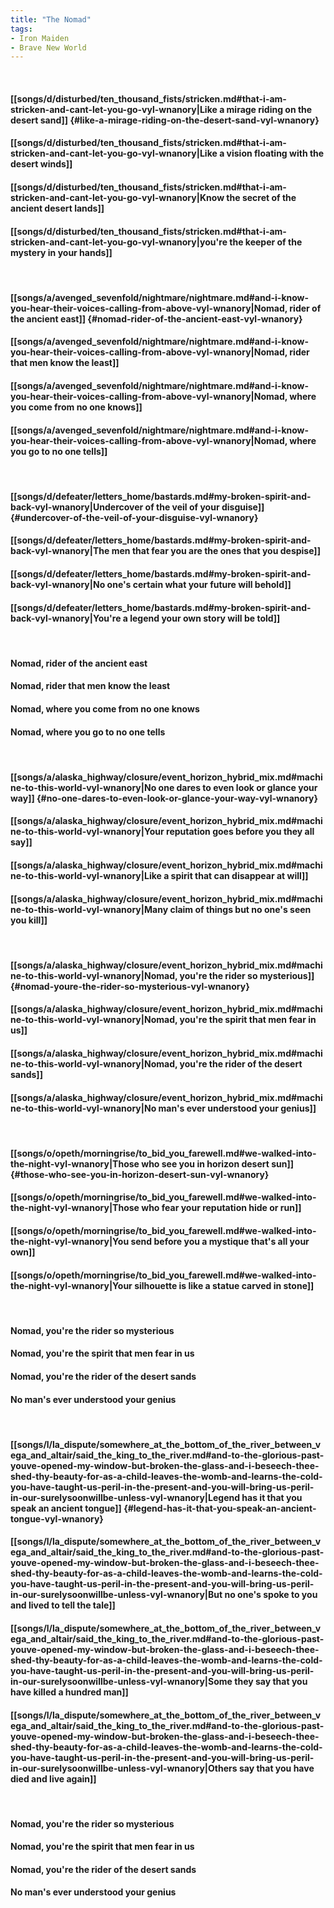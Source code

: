 ```yaml
---
title: "The Nomad"
tags:
- Iron Maiden
- Brave New World
---
```

&nbsp;
#### [[songs/d/disturbed/ten_thousand_fists/stricken.md#that-i-am-stricken-and-cant-let-you-go-vyl-wnanory|Like a mirage riding on the desert sand]] {#like-a-mirage-riding-on-the-desert-sand-vyl-wnanory}
#### [[songs/d/disturbed/ten_thousand_fists/stricken.md#that-i-am-stricken-and-cant-let-you-go-vyl-wnanory|Like a vision floating with the desert winds]]
#### [[songs/d/disturbed/ten_thousand_fists/stricken.md#that-i-am-stricken-and-cant-let-you-go-vyl-wnanory|Know the secret of the ancient desert lands]]
#### [[songs/d/disturbed/ten_thousand_fists/stricken.md#that-i-am-stricken-and-cant-let-you-go-vyl-wnanory|you're the keeper of the mystery in your hands]]
&nbsp;
#### [[songs/a/avenged_sevenfold/nightmare/nightmare.md#and-i-know-you-hear-their-voices-calling-from-above-vyl-wnanory|Nomad, rider of the ancient east]] {#nomad-rider-of-the-ancient-east-vyl-wnanory}
#### [[songs/a/avenged_sevenfold/nightmare/nightmare.md#and-i-know-you-hear-their-voices-calling-from-above-vyl-wnanory|Nomad, rider that men know the least]]
#### [[songs/a/avenged_sevenfold/nightmare/nightmare.md#and-i-know-you-hear-their-voices-calling-from-above-vyl-wnanory|Nomad, where you come from no one knows]]
#### [[songs/a/avenged_sevenfold/nightmare/nightmare.md#and-i-know-you-hear-their-voices-calling-from-above-vyl-wnanory|Nomad, where you go to no one tells]]
&nbsp;
#### [[songs/d/defeater/letters_home/bastards.md#my-broken-spirit-and-back-vyl-wnanory|Undercover of the veil of your disguise]] {#undercover-of-the-veil-of-your-disguise-vyl-wnanory}
#### [[songs/d/defeater/letters_home/bastards.md#my-broken-spirit-and-back-vyl-wnanory|The men that fear you are the ones that you despise]]
#### [[songs/d/defeater/letters_home/bastards.md#my-broken-spirit-and-back-vyl-wnanory|No one's certain what your future will behold]]
#### [[songs/d/defeater/letters_home/bastards.md#my-broken-spirit-and-back-vyl-wnanory|You're a legend your own story will be told]]
&nbsp;
#### Nomad, rider of the ancient east
#### Nomad, rider that men know the least
#### Nomad, where you come from no one knows
#### Nomad, where you go to no one tells
&nbsp;
#### [[songs/a/alaska_highway/closure/event_horizon_hybrid_mix.md#machine-to-this-world-vyl-wnanory|No one dares to even look or glance your way]] {#no-one-dares-to-even-look-or-glance-your-way-vyl-wnanory}
#### [[songs/a/alaska_highway/closure/event_horizon_hybrid_mix.md#machine-to-this-world-vyl-wnanory|Your reputation goes before you they all say]]
#### [[songs/a/alaska_highway/closure/event_horizon_hybrid_mix.md#machine-to-this-world-vyl-wnanory|Like a spirit that can disappear at will]]
#### [[songs/a/alaska_highway/closure/event_horizon_hybrid_mix.md#machine-to-this-world-vyl-wnanory|Many claim of things but no one's seen you kill]]
&nbsp;
#### [[songs/a/alaska_highway/closure/event_horizon_hybrid_mix.md#machine-to-this-world-vyl-wnanory|Nomad, you're the rider so mysterious]] {#nomad-youre-the-rider-so-mysterious-vyl-wnanory}
#### [[songs/a/alaska_highway/closure/event_horizon_hybrid_mix.md#machine-to-this-world-vyl-wnanory|Nomad, you're the spirit that men fear in us]]
#### [[songs/a/alaska_highway/closure/event_horizon_hybrid_mix.md#machine-to-this-world-vyl-wnanory|Nomad, you're the rider of the desert sands]]
#### [[songs/a/alaska_highway/closure/event_horizon_hybrid_mix.md#machine-to-this-world-vyl-wnanory|No man's ever understood your genius]]
&nbsp;
#### [[songs/o/opeth/morningrise/to_bid_you_farewell.md#we-walked-into-the-night-vyl-wnanory|Those who see you in horizon desert sun]] {#those-who-see-you-in-horizon-desert-sun-vyl-wnanory}
#### [[songs/o/opeth/morningrise/to_bid_you_farewell.md#we-walked-into-the-night-vyl-wnanory|Those who fear your reputation hide or run]]
#### [[songs/o/opeth/morningrise/to_bid_you_farewell.md#we-walked-into-the-night-vyl-wnanory|You send before you a mystique that's all your own]]
#### [[songs/o/opeth/morningrise/to_bid_you_farewell.md#we-walked-into-the-night-vyl-wnanory|Your silhouette is like a statue carved in stone]]
&nbsp;
#### Nomad, you're the rider so mysterious
#### Nomad, you're the spirit that men fear in us
#### Nomad, you're the rider of the desert sands
#### No man's ever understood your genius
&nbsp;
#### [[songs/l/la_dispute/somewhere_at_the_bottom_of_the_river_between_vega_and_altair/said_the_king_to_the_river.md#and-to-the-glorious-past-youve-opened-my-window-but-broken-the-glass-and-i-beseech-thee-shed-thy-beauty-for-as-a-child-leaves-the-womb-and-learns-the-cold-you-have-taught-us-peril-in-the-present-and-you-will-bring-us-peril-in-our-surelysoonwillbe-unless-vyl-wnanory|Legend has it that you speak an ancient tongue]] {#legend-has-it-that-you-speak-an-ancient-tongue-vyl-wnanory}
#### [[songs/l/la_dispute/somewhere_at_the_bottom_of_the_river_between_vega_and_altair/said_the_king_to_the_river.md#and-to-the-glorious-past-youve-opened-my-window-but-broken-the-glass-and-i-beseech-thee-shed-thy-beauty-for-as-a-child-leaves-the-womb-and-learns-the-cold-you-have-taught-us-peril-in-the-present-and-you-will-bring-us-peril-in-our-surelysoonwillbe-unless-vyl-wnanory|But no one's spoke to you and lived to tell the tale]]
#### [[songs/l/la_dispute/somewhere_at_the_bottom_of_the_river_between_vega_and_altair/said_the_king_to_the_river.md#and-to-the-glorious-past-youve-opened-my-window-but-broken-the-glass-and-i-beseech-thee-shed-thy-beauty-for-as-a-child-leaves-the-womb-and-learns-the-cold-you-have-taught-us-peril-in-the-present-and-you-will-bring-us-peril-in-our-surelysoonwillbe-unless-vyl-wnanory|Some they say that you have killed a hundred man]]
#### [[songs/l/la_dispute/somewhere_at_the_bottom_of_the_river_between_vega_and_altair/said_the_king_to_the_river.md#and-to-the-glorious-past-youve-opened-my-window-but-broken-the-glass-and-i-beseech-thee-shed-thy-beauty-for-as-a-child-leaves-the-womb-and-learns-the-cold-you-have-taught-us-peril-in-the-present-and-you-will-bring-us-peril-in-our-surelysoonwillbe-unless-vyl-wnanory|Others say that you have died and live again]]
&nbsp;
#### Nomad, you're the rider so mysterious
#### Nomad, you're the spirit that men fear in us
#### Nomad, you're the rider of the desert sands
#### No man's ever understood your genius
